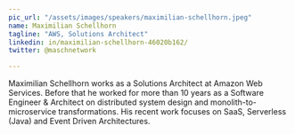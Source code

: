```yaml
---
pic_url: "/assets/images/speakers/maximilian-schellhorn.jpeg"
name: Maximilian Schellhorn
tagline: "AWS, Solutions Architect"
linkedin: in/maximilian-schellhorn-46020b162/
twitter: @maschnetwork

---
```

Maximilian Schellhorn works as a Solutions Architect at Amazon Web Services. Before that he worked for more than 10 years as a Software Engineer & Architect on distributed system design and monolith-to-microservice transformations. His recent work focuses on SaaS, Serverless (Java) and Event Driven Architectures.
